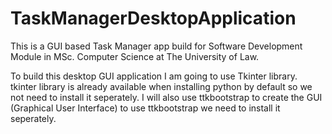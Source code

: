 # TaskManagerDesktopApplication
This is a GUI based Task Manager app build for Software Development Module in MSc. Computer Science at The University of Law. 

To build this desktop GUI application I am going to use Tkinter library. tkinter library is already available when installing python by default so we not need to install it seperately. I will also use ttkbootstrap to create the GUI (Graphical User Interface) to use ttkbootstrap we need to install it seperately.
